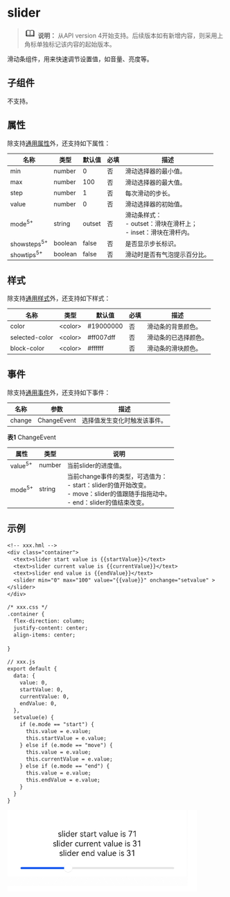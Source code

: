 # slider

> ![icon-note.gif](public_sys-resources/icon-note.gif) **说明：**
> 从API version 4开始支持。后续版本如有新增内容，则采用上角标单独标记该内容的起始版本。

滑动条组件，用来快速调节设置值，如音量、亮度等。


## 子组件

不支持。


## 属性

除支持[通用属性](../arkui-js/js-components-common-attributes.md)外，还支持如下属性：

| 名称 | 类型 | 默认值 | 必填 | 描述 |
| -------- | -------- | -------- | -------- | -------- |
| min | number | 0 | 否 | 滑动选择器的最小值。 |
| max | number | 100 | 否 | 滑动选择器的最大值。 |
| step | number | 1 | 否 | 每次滑动的步长。 |
| value | number | 0 | 否 | 滑动选择器的初始值。 |
| mode<sup>5+</sup> | string | outset | 否 | 滑动条样式：<br/>-&nbsp;outset：滑块在滑杆上；<br/>-&nbsp;inset：滑块在滑杆内。 |
| showsteps<sup>5+</sup> | boolean | false | 否 | 是否显示步长标识。 |
| showtips<sup>5+</sup> | boolean | false | 否 | 滑动时是否有气泡提示百分比。 |


## 样式

除支持[通用样式](../arkui-js/js-components-common-styles.md)外，还支持如下样式：

| 名称 | 类型 | 默认值 | 必填 | 描述 |
| -------- | -------- | -------- | -------- | -------- |
| color | &lt;color&gt; | #19000000 | 否 | 滑动条的背景颜色。 |
| selected-color | &lt;color&gt; | #ff007dff | 否 | 滑动条的已选择颜色。 |
| block-color | &lt;color&gt; | \#ffffff | 否 | 滑动条的滑块颜色。 |


## 事件

除支持[通用事件](../arkui-js/js-components-common-events.md)外，还支持如下事件：

| 名称 | 参数 | 描述 |
| -------- | -------- | -------- |
| change | ChangeEvent | 选择值发生变化时触发该事件。 |

**表1** ChangeEvent

| 属性 | 类型 | 说明 |
| -------- | -------- | -------- |
| value<sup>5+</sup> | number | 当前slider的进度值。 |
| mode<sup>5+</sup> | string | 当前change事件的类型，可选值为：<br/>-&nbsp;start：slider的值开始改变。<br/>-&nbsp;move：slider的值跟随手指拖动中。<br/>-&nbsp;end：slider的值结束改变。 |


## 示例

```
<!-- xxx.hml -->
<div class="container">
  <text>slider start value is {{startValue}}</text>
  <text>slider current value is {{currentValue}}</text>
  <text>slider end value is {{endValue}}</text>
  <slider min="0" max="100" value="{{value}}" onchange="setvalue" ></slider>
</div>
```

```
/* xxx.css */
.container {
  flex-direction: column;
  justify-content: center;
  align-items: center;
  
}
```

```
// xxx.js
export default {
  data: {
    value: 0,
    startValue: 0,
    currentValue: 0,
    endValue: 0,
  },
  setvalue(e) {
    if (e.mode == "start") {
      this.value = e.value;
      this.startValue = e.value;
    } else if (e.mode == "move") {
      this.value = e.value;
      this.currentValue = e.value;
    } else if (e.mode == "end") {
      this.value = e.value;
      this.endValue = e.value;
    }
  }
}
```

![zh-cn_image_0000001173324709](figures/zh-cn_image_0000001173324709.png)


